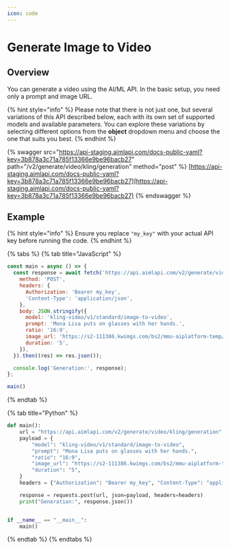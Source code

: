 ```yaml
---
icon: code
---
```


# Generate Image to Video

## Overview

You can generate a video using the AI/ML API. In the basic setup, you need only a prompt and image URL.

{% hint style="info" %}
Please note that there is not just one, but several variations of this API described below, each with its own set of supported models and available parameters. You can explore these variations by selecting different options from the **object** dropdown menu and choose the one that suits you best.
{% endhint %}

{% swagger src="https://api-staging.aimlapi.com/docs-public-yaml?key=3b878a3c71a785f13366e9be96bacb27" path="/v2/generate/video/kling/generation" method="post" %}
[https://api-staging.aimlapi.com/docs-public-yaml?key=3b878a3c71a785f13366e9be96bacb27](https://api-staging.aimlapi.com/docs-public-yaml?key=3b878a3c71a785f13366e9be96bacb27)
{% endswagger %}

## Example

{% hint style="info" %}
Ensure you replace `"my_key"` with your actual API key before running the code.
{% endhint %}

{% tabs %}
{% tab title="JavaScript" %}
```javascript
const main = async () => {
  const response = await fetch('https://api.aimlapi.com/v2/generate/video/kling/generation', {
    method: 'POST',
    headers: {
      Authorization: 'Bearer my_key',
      'Content-Type': 'application/json',
    },
    body: JSON.stringify({
      model: 'kling-video/v1/standard/image-to-video',
      prompt: 'Mona Lisa puts on glasses with her hands.',
      ratio: '16:9',
      image_url: 'https://s2-111386.kwimgs.com/bs2/mmu-aiplatform-temp/kling/20240620/1.jpeg',
      duration: '5',
    }),
  }).then((res) => res.json());

  console.log('Generation:', response);
};

main()
```
{% endtab %}

{% tab title="Python" %}
```python
def main():
    url = "https://api.aimlapi.com/v2/generate/video/kling/generation"
    payload = {
        "model": "kling-video/v1/standard/image-to-video",
        "prompt": "Mona Lisa puts on glasses with her hands.",
        "ratio": "16:9",
        "image_url": "https://s2-111386.kwimgs.com/bs2/mmu-aiplatform-temp/kling/20240620/1.jpeg",
        "duration": "5",
    }
    headers = {"Authorization": "Bearer my_key", "Content-Type": "application/json"}

    response = requests.post(url, json=payload, headers=headers)
    print("Generation:", response.json())


if __name__ == "__main__":
    main()

```
{% endtab %}
{% endtabs %}
